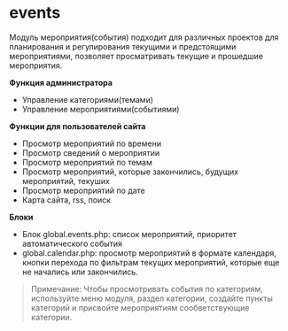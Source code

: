 # events
Модуль мероприятия(события) подходит для различных проектов для планирования и регулирования текущими и предстоящими мероприятиями, позволяет просматривать текущие и прошедшие мероприятия.

**Функция администратора**

- Управление категориями(темами)
- Управление мероприятиями(событиями)

**Функции для пользователей сайта**

- Просмотр мероприятий по времени
- Просмотр сведений о мероприятии
- Просмотр мероприятий по темам
- Просмотр мероприятий, которые закончились, будущих мероприятий, текуших
- Просмотр мероприятий по дате
- Карта сайта, rss, поиск

**Блоки**

- Блок global.events.php: список мероприятий, приоритет автоматического события
- global.calendar.php: просмотр мероприятий в формате календаря, кнопки перехода по фильтрам текущих мероприятий, которые еще не начались или закончились.

> Примечание: Чтобы просмотривать события по категориям, используйте меню модуля, раздел категории, создайте пункты категорий и присвойте мероприятиям сообветствующие категории.

